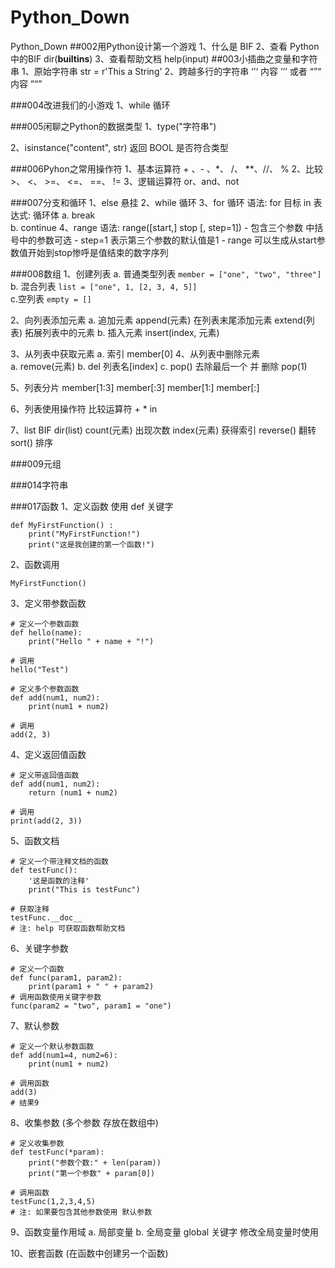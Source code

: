 # Python_Down
Python_Down
##002用Python设计第一个游戏
1、什么是 BIF
2、查看 Python中的BIF
    dir(__builtins__)
3、查看帮助文档
    help(input)
##003小插曲之变量和字符串
1、原始字符串
    str = r'This a String'
2、跨越多行的字符串
    ‘’‘ 内容 ’‘’ 或者 “”“ 内容 ”“”
    
    
###004改进我们的小游戏
1、while 循环
    
###005闲聊之Python的数据类型
1、type("字符串")
    
2、isinstance("content", str)
    返回 BOOL 是否符合类型

###006Pyhon之常用操作符
1、基本运算符
    + 、- 、*、 /、 **、//、 %
2、比较
    >、 <、 >=、 <=、 ==、 !=
3、逻辑运算符
    or、and、not

###007分支和循环
1、else 悬挂
2、while 循环
3、for 循环
    语法:
    for 目标 in 表达式:
        循环体
    a. break    
    b. continue
4、range
    语法:
    range([start,] stop [, step=1])
    - 包含三个参数 中括号中的参数可选
    - step=1 表示第三个参数的默认值是1
    - range 可以生成从start参数值开始到stop惨呼是值结束的数字序列
        
###008数组
1、创建列表
    a. 普通类型列表
    ```
        member = ["one", "two", "three"]
    ```
    b. 混合列表
    ```
        list = ["one", 1, [2, 3, 4, 5]]
    ```    
    c.空列表
    ```
        empty = []
    ```

2、向列表添加元素
    a. 追加元素
        append(元素) 在列表末尾添加元素
        extend(列表) 拓展列表中的元素
    b. 插入元素
        insert(index, 元素)
        
3、从列表中获取元素
    a. 索引
        member[0]
4、从列表中删除元素    
    a. remove(元素)
    b. del 列表名[index]
    c. pop() 去除最后一个 并 删除
       pop(1)
       
5、列表分片
    member[1:3]
    member[:3]
    member[1:]
    member[:]
    
6、列表使用操作符
    比较运算符
    + * in

7、list BIF
    dir(list)
    count(元素)   出现次数
    index(元素)   获得索引
    reverse()    翻转
    sort()       排序
    
    
###009元组
    

###014字符串


###017函数
1、定义函数 使用 def 关键字
```
def MyFirstFunction() :
    print("MyFirstFunction!")
    print("这是我创建的第一个函数!")
```
2、函数调用
```
MyFirstFunction()
```
3、定义带参数函数
```
# 定义一个参数函数
def hello(name):
    print("Hello " + name + "!")
    
# 调用
hello("Test")
```

```
# 定义多个参数函数
def add(num1, num2):
    print(num1 + num2)
    
# 调用
add(2, 3)
```

4、定义返回值函数
```
# 定义带返回值函数
def add(num1, num2):
    return (num1 + num2)
    
# 调用
print(add(2, 3))
```

5、函数文档
```
# 定义一个带注释文档的函数
def testFunc():
    '这是函数的注释'
    print("This is testFunc")

# 获取注释
testFunc.__doc__
# 注: help 可获取函数帮助文档
```

6、关键字参数
```
# 定义一个函数
def func(param1, param2):
    print(param1 + " " + param2)
# 调用函数使用关键字参数
func(param2 = "two", param1 = "one")

```

7、默认参数
```
# 定义一个默认参数函数
def add(num1=4, num2=6):
    print(num1 + num2)

# 调用函数
add(3)
# 结果9
```

8、收集参数 (多个参数 存放在数组中)
```
# 定义收集参数
def testFunc(*param):
    print("参数个数:" + len(param))
    print("第一个参数" + param[0])
    
# 调用函数
testFunc(1,2,3,4,5)
# 注: 如果要包含其他参数使用 默认参数
```
9、函数变量作用域
    a. 局部变量
    b. 全局变量 
    global 关键字  修改全局变量时使用
    

10、嵌套函数 (在函数中创建另一个函数)
    

